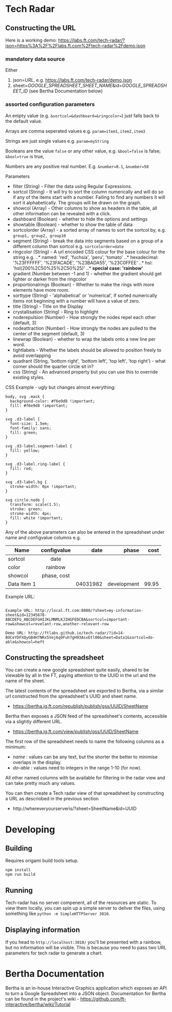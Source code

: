 # Tech Radar

## Constructing the URL

Here is a working demo: https://labs.ft.com/tech-radar/?json=https%3A%2F%2Flabs.ft.com%2Ftech-radar%2Fdemo.json

### mandatory data source

Either
1. json=*URL*, e.g. https://labs.ft.com/tech-radar/demo.json
2. sheet=*GOOGLE_SPREADSHEET_SHEET_NAME*&id=*GOOGLE_SPREADSHEET_ID* (see Bertha Documentation below)

### assorted configuration parameters

An empty value (e.g. `&sortcol=&dashboard=&ringcolor=`) just falls back to the default value.

Arrays are comma seperated values e.g. `param=item1,item2,item3`

Strings are just single values e.g. `param=myString`

Booleans are the value `false` or any other value, e.g. `&bool=false` is false; `&bool=true` is true,

Numbers are any positive real number. E.g. `&number=0.1`, `&number=50`

Parameters
* filter (String) - Filter the data using Regular Expressions.
* sortcol (String) - It will try to sort the column numerically and will do so if any of the items start with a number. Failing to find any numbers it will sort it alphabetically. The groups will be drawn on the graph.
* showcol (Array) - Other columns to show as headers in the table, all other information can be revealed with a click.
* dashboard (Boolean) - whether to hide the options and settings
* showtable (Boolean) - whether to show the table of data
* sortcolorder (Array) - a sorted array of names to sort the sortcol by, e.g. `group1, group2, group10`
* segment (String) - break the data into segments based on a group of a different column than sortcol e.g. `sortcolorder=date`
* ringcolor (String) - A url encoded CSS colour for the base colour for the string e.g.
..* named: 'red', 'fuchsia', 'peru', 'tomato'
..* hexadecimal: '%23FFFFFF', '%23FACADE', '%23BADA55', '%23C0FFEE'
..* hsl: 'hsl(200%2C50%25%2C50%25)'
..* **special case: 'rainbow'**
* gradient (Number between -1 and 1) - whether the gradient should get lighter or darker from the ringcolor
* proportionalrings (Boolean) - Whether to make the rings with more elements have more room.
* sorttype (String) - 'alphabetical' or 'numerical', if sorted numerically items not beginning with a number will have a value of zero.
* title (String) - Title on the Display
* crystallisation (String) - Ring to highlight
* noderepulsion (Number) - How strongly the nodes repel each other (default, 3)
* nodeattraction (Number) - How strongly the nodes are pulled to the center of the segment (default, 3)
* linewrap (Boolean) - whether to wrap the labels onto a new line per word.
* tightlabels - Whether the labels should be allowed to position freely to avoid overlapping
* quadrant (String, 'bottom right', 'bottom left', 'top left', 'top right') - what corner should the quarter circle sit in?
* css (String) - An advanced property but you can use this to override existing styles.

CSS Example - ugly but changes almost everything:

```
body, svg .mask {
  background-color: #f6e9d8 !important;
  fill: #f6e9d8 !important;
}

svg .d3-label {
  font-size: 1.5em;
  font-family: sans;
  fill: green;
}

svg .d3-label.segment-label {
  fill: yellow;
}

svg .d3-label.ring-label {
  fill: red;
}

svg .d3-label.bg {
  stroke-width: 0px !important;
}

svg circle.node {
  transform: scale(1.5);
  stroke: green;
  stroke-width: 4px;
  fill: white !important;
}
```

Any of the above parameters can also be entered in the spreadsheet under name and configvalue columns e.g.

| Name          | configvalue   | date        | phase       | cost        |
| ------------- |:-------------:| -----------:| -----------:| -----------:|
| sortcol       | date          |             |             |             |
| color         | rainbow       |             |             |             |
| showcol       | phase, cost   |             |             |             |
| Data Item 1   |               | 04031982    | development | 99.95       |

Example URL:

```

Example URL: http://local.ft.com:8080/?sheet=my-information-sheet&id=12345678-ABCDEFG_ABCDEFGHIJKLMNMLKJIHGFEDCBA&sortcol=important-row&showcol=revelant-row,another-relevant-row

Demo URL: http://ftlabs.github.io/tech-radar/?id=14-BOCeYDFXQyGB4H7NRx5Vej6q9Fuh7gH93AsxEtl00&sheet=Data1&sortcol=do-able&showcol=heft

```



## Constructing the spreadsheet

You can create a new google spreadsheet quite easily, shared to be viewable by all in the FT, paying attention to the UUID in the url and the name of the sheet.

The latest contents of the spreadsheet are exported to Bertha, via a similar url constructed from the spreadsheet's UUID and sheet name.

* https://bertha.ig.ft.com/republish/publish/gss/UUID/SheetName

Bertha then exposes a JSON feed of the spreadsheet's contents, accessible via a slightly different URL.

* https://bertha.ig.ft.com/view/publish/gss/UUID/SheetName

The first row of the spreadsheet needs to name the following columns as a minimum:

* *name* : values can be any text, but the shorter the better to minimise overlaps in the display.
* *do-able* : values need to integers in the range 1-10 (for now).

All other named columns with be available for filtering in the radar view and can take pretty much any values.

You can then create a Tech radar view of that spreadsheet by constructing a URL as descriobed in the previous section

* http://whereveryourserveris/?sheet=SheetName&id=UUID

# Developing

## Building

Requires origami build tools setup.

```
npm install
npm run build
```

## Running

Tech-radar has no server compenent, all of the resources are static. To view them locally, you can spin up a simple server to deliver the files, using something like `python -m SimpleHTTPServer 3010`.

## Displaying information

If you head to `http://localhost:3010/` you'll be presented with a rainbow, but no information will be visible. This is because you need to pass two URL parameters for tech radar to generate a chart.

# Bertha Documentation
Bertha is an in-house Interactive Graphics application which exposes an API to turn a Google Spreadsheet into a JSON object.
Documentation for Bertha can be found in the project's wiki - https://github.com/ft-interactive/bertha/wiki/Tutorial

